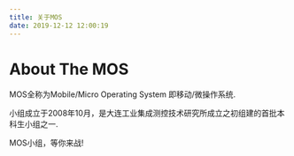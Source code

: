 ```yaml
---
title: 关于MOS
date: 2019-12-12 12:00:19
---
```



# About The MOS

MOS全称为Mobile/Micro Operating System 即移动/微操作系统.

小组成立于2008年10月，是大连工业集成测控技术研究所成立之初组建的首批本科生小组之一.

MOS小组，等你来战!